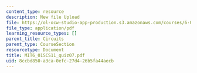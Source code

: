 ```yaml
---
content_type: resource
description: New file Upload
file: https://ol-ocw-studio-app-production.s3.amazonaws.com/courses/6-01sc-introduction-to-electrical-engineering-and-computer-science-i-spring-2011/8ccbd850a3ca0efc27d426b5fa44aecb_MIT6_01SCS11_quiz07.pdf
file_type: application/pdf
learning_resource_types: []
parent_title: Circuits
parent_type: CourseSection
resourcetype: Document
title: MIT6_01SCS11_quiz07.pdf
uid: 8ccbd850-a3ca-0efc-27d4-26b5fa44aecb
---
```

